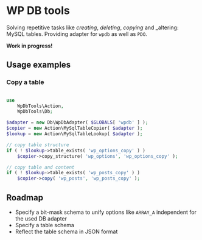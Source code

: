# WP DB tools

Solving repetitive tasks like _creating_, _deleting_, _copying_ and _altering: MySQL tables. Providing adapter 
for `wpdb` as well as `PDO`.

**Work in progress!**

## Usage examples

### Copy a table

```php

use
	WpDbTools\Action,
	WpDbTools\Db;

$adapter = new Db\WpDbAdapter( $GLOBALS[ 'wpdb' ] );
$copier = new Action\MySqlTableCopier( $adapter );
$lookup = new Action\MySqlTableLookup( $adapter );

// copy table structure
if ( ! $lookup->table_exists( 'wp_options_copy' ) )
	$copier->copy_structure( 'wp_options', 'wp_options_copy' );

// copy table and content
if ( ! $lookup->table_exists( 'wp_posts_copy' ) )
	$copier->copy( 'wp_posts', 'wp_posts_copy' );
```

## Roadmap

 * Specify a bit-mask schema to unify options like `ARRAY_A` independent for the used DB adapter
 * Specify a table schema
 * Reflect the table schema in JSON format
